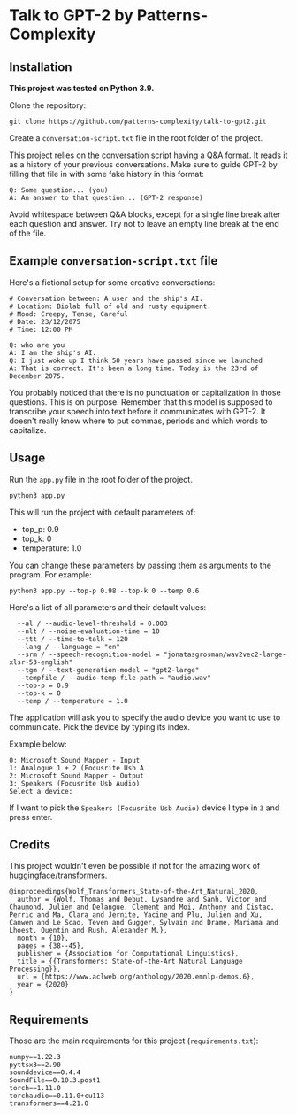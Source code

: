 # Talk to GPT-2 by Patterns-Complexity

## Installation

**This project was tested on Python 3.9.**

Clone the repository:
```
git clone https://github.com/patterns-complexity/talk-to-gpt2.git
```
Create a `conversation-script.txt` file in the root folder of the project.

This project relies on the conversation script having a Q&A format. It reads it as a history of your previous conversations. Make sure to guide GPT-2 by filling that file in with some fake history in this format:
```
Q: Some question... (you)
A: An answer to that question... (GPT-2 response)
```

Avoid whitespace between Q&A blocks, except for a single line break after each question and answer. Try not to leave an empty line break at the end of the file.

## Example `conversation-script.txt` file
Here's a fictional setup for some creative conversations:
```
# Conversation between: A user and the ship's AI.
# Location: Biolab full of old and rusty equipment.
# Mood: Creepy, Tense, Careful
# Date: 23/12/2075
# Time: 12:00 PM

Q: who are you
A: I am the ship's AI.
Q: I just woke up I think 50 years have passed since we launched
A: That is correct. It's been a long time. Today is the 23rd of December 2075.
```

You probably noticed that there is no punctuation or capitalization in those questions. This is on purpose. Remember that this model is supposed to transcribe your speech into text before it communicates with GPT-2. It doesn't really know where to put commas, periods and which words to capitalize.

## Usage
Run the `app.py` file in the root folder of the project.

```
python3 app.py
```

This will run the project with default parameters of:
- top_p: 0.9
- top_k: 0
- temperature: 1.0

You can change these parameters by passing them as arguments to the program. For example:

```
python3 app.py --top-p 0.98 --top-k 0 --temp 0.6
```

Here's a list of all parameters and their default values:

```
  --al / --audio-level-threshold = 0.003
  --nlt / --noise-evaluation-time = 10
  --ttt / --time-to-talk = 120
  --lang / --language = "en"
  --srm / --speech-recognition-model = "jonatasgrosman/wav2vec2-large-xlsr-53-english"
  --tgm / --text-generation-model = "gpt2-large"
  --tempfile / --audio-temp-file-path = "audio.wav"
  --top-p = 0.9
  --top-k = 0
  --temp / --temperature = 1.0
```

The application will ask you to specify the audio device you want to use to communicate. Pick the device by typing its index.

Example below:

```
0: Microsoft Sound Mapper - Input
1: Analogue 1 + 2 (Focusrite Usb A
2: Microsoft Sound Mapper - Output
3: Speakers (Focusrite Usb Audio)
Select a device:
```

If I want to pick the `Speakers (Focusrite Usb Audio)` device I type in `3` and press enter.

## Credits
This project wouldn't even be possible if not for the amazing work of [huggingface/transformers](https://github.com/huggingface/transformers).
```
@inproceedings{Wolf_Transformers_State-of-the-Art_Natural_2020,
  author = {Wolf, Thomas and Debut, Lysandre and Sanh, Victor and Chaumond, Julien and Delangue, Clement and Moi, Anthony and Cistac, Perric and Ma, Clara and Jernite, Yacine and Plu, Julien and Xu, Canwen and Le Scao, Teven and Gugger, Sylvain and Drame, Mariama and Lhoest, Quentin and Rush, Alexander M.},
  month = {10},
  pages = {38--45},
  publisher = {Association for Computational Linguistics},
  title = {{Transformers: State-of-the-Art Natural Language Processing}},
  url = {https://www.aclweb.org/anthology/2020.emnlp-demos.6},
  year = {2020}
}
```


## Requirements
Those are the main requirements for this project (`requirements.txt`):
```
numpy==1.22.3
pyttsx3==2.90
sounddevice==0.4.4
SoundFile==0.10.3.post1
torch==1.11.0
torchaudio==0.11.0+cu113
transformers==4.21.0
```